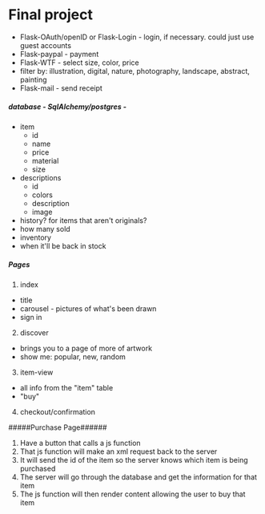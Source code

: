 # Final project


* Flask-OAuth/openID or Flask-Login - login, if necessary. could just use guest accounts
* Flask-paypal - payment
* Flask-WTF - select size, color, price
 * filter by: illustration, digital, nature, photography, landscape, abstract, painting
* Flask-mail - send receipt

##### database - SqlAlchemy/postgres - 
* item
  * id
  * name
  * price
  * material
  * size
* descriptions
  * id 
  * colors
  * description
  * image
* history? for items that aren't originals?
 * how many sold
 * inventory
 * when it'll be back in stock


##### Pages
1. index
 * title
 * carousel - pictures of what's been drawn
 * sign in
2. discover
 * brings you to a page of more of artwork
 * show me: popular, new, random
3. item-view
 * all info from the "item" table
 * "buy"
4. checkout/confirmation





#####Purchase Page######

1. Have a button that calls a js function
2. That js function will make an xml request back to the server
3. It will send the id of the item so the server knows which item is being purchased
4. The server will go through the database and get the information for that item
5. The js function will then render content allowing the user to buy that item
